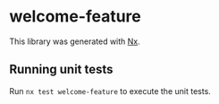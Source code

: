 # welcome-feature

This library was generated with [Nx](https://nx.dev).

## Running unit tests

Run `nx test welcome-feature` to execute the unit tests.
